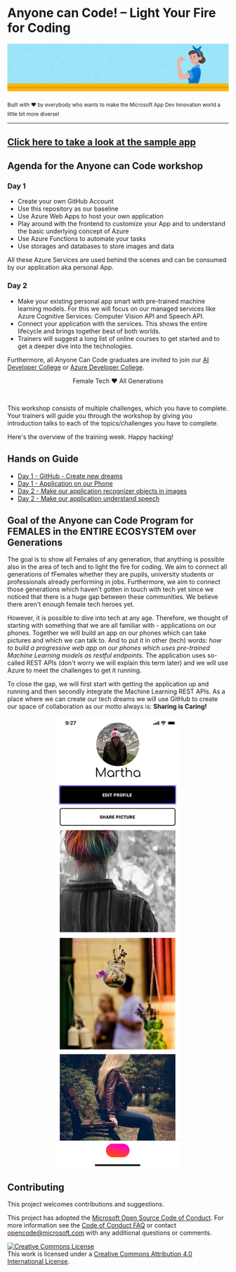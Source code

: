 # Anyone can Code! – Light Your Fire for Coding

![FemaleTechGenLogo](./img/anyone-can-code_1400x300.png)

  <p>
    <sub>Built with ❤ by everybody who wants to make the Microsoft App Dev Innovation world a little bit more diverse! </sub>
  </p>

</div>

<hr>

## [Click here to take a look at the sample app](https://microsoft.github.io/anyonecancode/)

## Agenda for the Anyone can Code workshop

### Day 1
- Create your own GitHub Account
- Use this repository as our baseline
- Use Azure Web Apps to host your own application
- Play around with the frontend to customize your App and to understand the basic underlying concept of Azure
- Use Azure Functions to automate your tasks
- Use storages and databases to store images and data

All these Azure Services are used behind the scenes and can be consumed by our application aka personal App.

### Day 2
- Make your existing personal app smart with pre-trained machine learning models. For this we will focus on our managed services like Azure Cognitive Services: Computer Vision API and Speech API.
- Connect your application with the services. This shows the entire lifecycle and brings together best of both worlds.
- Trainers will suggest a long list of online courses to get started and to get a deeper dive into the technologies.

Furthermore, all Anyone Can Code graduates are invited to join our [AI Developer College](https://github.com/azuredevcollege/aidevcollege) or
[Azure Developer College](https://github.com/azuredevcollege/trainingdays).

<div align="center">
  <p> Female Tech ❤︎ All Generations</p>
</div>

<br>

This workshop consists of multiple challenges, which you have to complete. Your trainers will guide you through the workshop by giving you introduction talks to each of the topics/challenges you have to complete.

Here's the overview of the training week. Happy hacking!

## Hands on Guide

- [Day 1 - GitHub - Create new dreams](instructions/day1/GitHub/README.md)
- [Day 1 - Application on our Phone ](instructions/day1/Application/README.md)
- [Day 2 - Make our application recognizer objects in images](instructions/day2/Vision/README.md)
- [Day 2 - Make our application understand speech](instructions/day2/Speech/README.md)

## Goal of the Anyone can Code Program for FEMALES in the ENTIRE ECOSYSTEM over Generations

The goal is to show all Females of any generation, that anything is possible also in the area of tech and to light the fire for coding. We aim to connect all generations of fFemales whether they are pupils, university students or professionals already performing in jobs. Furthermore, we aim to connect those generations which haven't gotten in touch with tech yet since we noticed that there is a huge gap between these communities. We believe there aren't enough female tech heroes yet.

However, it is possible to dive into tech at any age. Therefore, we thought of starting with something that we are all familiar with - applications on our phones. Together we will build an app on our phones which can take pictures and which we can talk to. And to put it in other (tech) words: _how to build a progressive web app on our phones which uses pre-trained Machine Learning models as restful endpoints_. The application uses so-called REST APIs (don't worry we will explain this term later) and we will use Azure to meet the challenges to get it running.

To close the gap, we will first start with getting the application up and running and then secondly integrate the Machine Learning REST APIs. As a place where we can create our tech dreams we will use GitHub to create our space of collaboration as our motto always is: **Sharing is Caring!**

<div align="center">
  <p></p>
  <img src="./img/microgram-mock.png" alt="Microgram App Mockup" />
</div>

## Contributing

This project welcomes contributions and suggestions.

This project has adopted the [Microsoft Open Source Code of Conduct](https://opensource.microsoft.com/codeofconduct/).
For more information see the [Code of Conduct FAQ](https://opensource.microsoft.com/codeofconduct/faq/) or
contact [opencode@microsoft.com](mailto:opencode@microsoft.com) with any additional questions or comments.

[![Creative Commons License](https://i.creativecommons.org/l/by/4.0/88x31.png)](http://creativecommons.org/licenses/by/4.0/)  
This work is licensed under a [Creative Commons Attribution 4.0 International License](http://creativecommons.org/licenses/by/4.0/).
